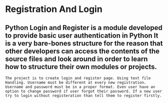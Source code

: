 # Registration And Login 

## Python Login and Register is a module developed to provide basic user authentication in Python It is a very bare-bones structure for the reason that other developers can access the contents of the source files and look around in order to learn how to structure their own modules or projects. 

```The project is to create login and register page. Using text file Handling. Username must be different at every new registration. Username and password must be in a proper format. Even user have an option to change password if user forgot their password. If a new user try to login without registeration than tell them to register firstly.```
